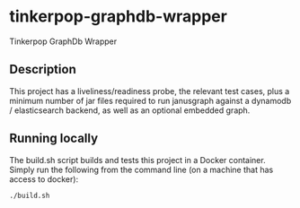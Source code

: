 # tinkerpop-graphdb-wrapper
Tinkerpop GraphDb Wrapper

## Description
This project has a liveliness/readiness probe, the relevant test cases, plus a minimum number of jar files required to run janusgraph against a dynamodb / elasticsearch backend, as well as an optional embedded graph.


## Running locally
The build.sh script builds and tests this project in a Docker container.  Simply run the following from the command line (on a machine that has access to docker):
```
./build.sh
```


